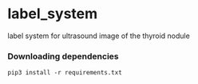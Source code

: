 # label_system
label system for ultrasound image of the thyroid nodule

### Downloading dependencies

```
pip3 install -r requirements.txt  
```

